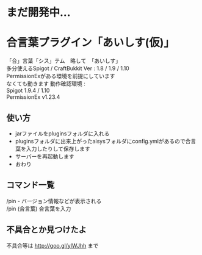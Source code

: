 # まだ開発中...

# 合言葉プラグイン「あいしす(仮)」
「合」言葉「シス」テム　略して　「あいしす」<br>
多分使えるSpigot / CraftBukkit Ver : 1.8 / 1.9 / 1.10<br>
PermissionExがある環境を前提にしています<br>
なくても動きます
動作確認環境 :<br>
Spigot 1.9.4 / 1.10<br>
PermissionEx v1.23.4
## 使い方
- jarファイルをpluginsフォルダに入れる
- pluginsフォルダに出来上がったaisysフォルダにconfig.ymlがあるので合言葉を入力したりして保存します
- サーバーを再起動します
- おわり

## コマンド一覧
/pin - バージョン情報などが表示される<br>
/pin (合言葉) 合言葉を入力<br>

## 不具合とか見つけたよ
不具合等は http://goo.gl/ylWJhh まで